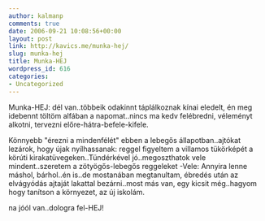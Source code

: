 ```yaml
---
author: kalmanp
comments: true
date: 2006-09-21 10:08:56+00:00
layout: post
link: http://kavics.me/munka-hej/
slug: munka-hej
title: Munka-HEJ
wordpress_id: 616
categories:
- Uncategorized
---
```


Munka-HEJ: dél van..többeik odakinnt táplálkoznak kínai eledelt, én meg idebennt töltöm alfában a napomat..nincs ma kedv felébredni, véleményt alkotni, tervezni előre-hátra-befele-kifele.  

Könnyebb "érezni a mindenfélét" ebben a lebegős állapotban..ajtókat lezárok, hogy újak nyílhassanak: reggel figyeltem a villamos tükörképét a körúti kirakatüvegeken..Tündérkével jó..megoszthatok vele mindent..szeretem a zötyögős-lebegős reggeleket -Vele: Annyira lenne máshol, bárhol..én is..de mostanában megtanultam, ébredés után az elvágyódás ajtaját lakattal bezárni..most más van, egy kicsit még..hagyom hogy tanítson a környezet, az új iskolám.  

  

na jóól van..dologra fel-HEJ!
